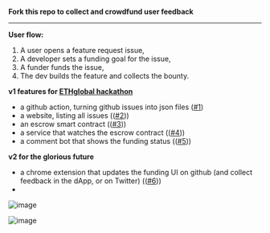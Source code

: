 **Fork this repo to collect and crowdfund user feedback**

---

**User flow:**

1. A user opens a feature request issue,
2. A developer sets a funding goal for the issue,
3. A funder funds the issue,
4. The dev builds the feature and collects the bounty.

**v1 features for [ETHglobal hackathon](https://marketmake.ethglobal.co/)**

- a github action, turning github issues into json files ([#1](https://github.com/seichris/bounty-issues/issues/1))
- a website, listing all issues (([#2](https://github.com/seichris/bounty-issues/issues/2)))
- an escrow smart contract (([#3](https://github.com/seichris/bounty-issues/issues/3)))
- a service that watches the escrow contract (([#4](https://github.com/seichris/bounty-issues/issues/4)))
- a comment bot that shows the funding status (([#5](https://github.com/seichris/bounty-issues/issues/5)))

**v2 for the glorious future**

- a chrome extension that updates the funding UI on github (and collect feedback in the dApp, or on Twitter) (([#6](https://github.com/seichris/bounty-issues/issues/6)))
- 


![image](https://i.imgur.com/5bVkDLq.jpg)

![image](https://i.imgur.com/7Tt0VQm.png)
